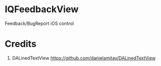 IQFeedbackView
==============

Feedback/BugReport iOS control

Credits
==============

1) DALinedTextView
https://github.com/danielamitay/DALinedTextView